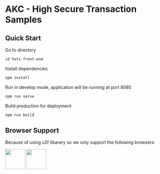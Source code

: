<h1>AKC - High Secure Transaction Samples</h1>

<h2>Quick Start</h2>

Go to directory
```js
cd hstx-front-end
```

Install dependencies
```js
npm install
```

Run in develop mode, application will be running at port 8080
```js
npm run serve
```

Build production for deployment
```js
npm run build
```

<h2>Browser Support</h2>

<p>Because of using u2f libarary so we only support the following browsers:</p>

<p><img src="https://s3.amazonaws.com/creativetim_bucket/github/browser/chrome.png" width="64" height="64" />
<img src="https://s3.amazonaws.com/creativetim_bucket/github/browser/firefox.png" width="64" height="64" />